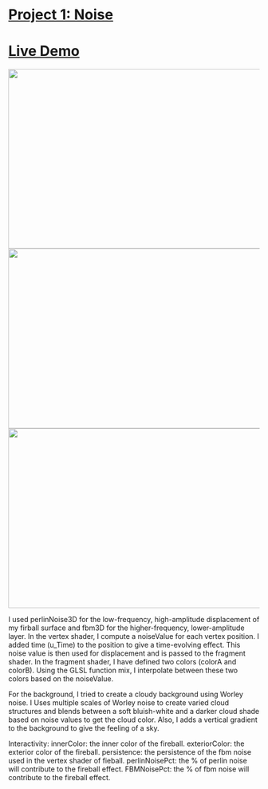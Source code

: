 # [Project 1: Noise](https://github.com/CIS-566-Fall-2022/hw01-fireball-base)

# [Live Demo](https://jeff-ling.github.io/firball-with-houdini/)

<p align="center">
  <img width="640" height="360" src="https://github.com/Jeff-Ling/hw01-fireball/blob/master/screenshot/1.png">
  <img width="640" height="360" src="https://github.com/Jeff-Ling/hw01-fireball/blob/master/screenshot/2.png">
  <img width="640" height="360" src="https://github.com/Jeff-Ling/hw01-fireball/blob/master/screenshot/3.png">
</p>

I used perlinNoise3D for the low-frequency, high-amplitude displacement of my firball surface and fbm3D for the higher-frequency, lower-amplitude layer. 
In the vertex shader, I compute a noiseValue for each vertex position. I added time (u_Time) to the position to give a time-evolving effect. This noise value is then used for displacement and is passed to the fragment shader.
In the fragment shader, I have defined two colors (colorA and colorB). Using the GLSL function mix, I interpolate between these two colors based on the noiseValue.

For the background, I tried to create a cloudy background using Worley noise. I Uses multiple scales of Worley noise to create varied cloud structures and blends between a soft bluish-white and a darker cloud shade based on noise values to get the cloud color. Also, I adds a vertical gradient to the background to give the feeling of a sky.

Interactivity:
innerColor: the inner color of the fireball.
exteriorColor: the exterior color of the fireball.
persistence: the persistence of the fbm noise used in the vertex shader of fieball.
perlinNoisePct: the % of perlin noise will contribute to the fireball effect. 
FBMNoisePct: the % of fbm noise will contribute to the fireball effect.
